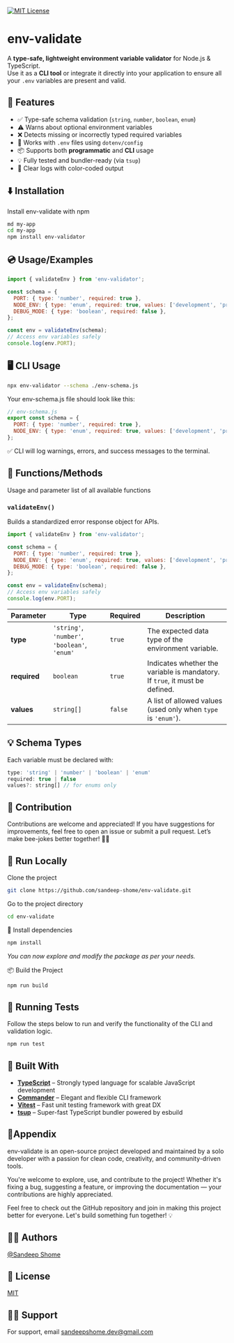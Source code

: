 [![MIT License](https://img.shields.io/badge/License-MIT-green.svg)](https://choosealicense.com/licenses/mit/)

# env-validate

A **type-safe, lightweight environment variable validator** for Node.js & TypeScript.  
Use it as a **CLI tool** or integrate it directly into your application to ensure all your `.env` variables are present and valid.

## 🚀 Features

- ✅ Type-safe schema validation (`string`, `number`, `boolean`, `enum`)
- ⚠️ Warns about optional environment variables
- ❌ Detects missing or incorrectly typed required variables
- 🧪 Works with `.env` files using `dotenv/config`
- 📦 Supports both **programmatic** and **CLI** usage
- 💡 Fully tested and bundler-ready (via `tsup`)
- 🧼 Clear logs with color-coded output

## ⬇️ Installation

Install env-validate with npm

```bash
md my-app
cd my-app
npm install env-validator
```

## 💿 Usage/Examples

```javascript
import { validateEnv } from 'env-validator';

const schema = {
  PORT: { type: 'number', required: true },
  NODE_ENV: { type: 'enum', required: true, values: ['development', 'production'] },
  DEBUG_MODE: { type: 'boolean', required: false },
};

const env = validateEnv(schema);
// Access env variables safely
console.log(env.PORT);
```

## 🖥️ CLI Usage

```bash
npx env-validator --schema ./env-schema.js
```

Your env-schema.js file should look like this:

```javascript
// env-schema.js
export const schema = {
  PORT: { type: 'number', required: true },
  NODE_ENV: { type: 'enum', required: true, values: ['development', 'production'] },
};
```

✅ CLI will log warnings, errors, and success messages to the terminal.

## 🧰 Functions/Methods

Usage and parameter list of all available functions

### `validateEnv()`

Builds a standardized error response object for APIs.

```javascript
import { validateEnv } from 'env-validator';

const schema = {
  PORT: { type: 'number', required: true },
  NODE_ENV: { type: 'enum', required: true, values: ['development', 'production'] },
  DEBUG_MODE: { type: 'boolean', required: false },
};

const env = validateEnv(schema);
// Access env variables safely
console.log(env.PORT);
```

| Parameter    | Type                                          | Required | Description                                                                 |
| ------------ | --------------------------------------------- | -------- | --------------------------------------------------------------------------- |
| **type**     | `'string'`, `'number'`, `'boolean'`, `'enum'` | `true`   | The expected data type of the environment variable.                         |
| **required** | `boolean`                                     | `true`   | Indicates whether the variable is mandatory. If `true`, it must be defined. |
| **values**   | `string[]`                                    | `false`  | A list of allowed values (used only when `type` is `'enum'`).               |

## 💡 Schema Types

Each variable must be declared with:

```javascript
type: 'string' | 'number' | 'boolean' | 'enum'
required: true | false
values?: string[] // for enums only
```

## 🤝 Contribution

Contributions are welcome and appreciated!
If you have suggestions for improvements, feel free to open an issue or submit a pull request.
Let’s make bee-jokes better together! 🐝✨

## 🚀 Run Locally

Clone the project

```bash
git clone https://github.com/sandeep-shome/env-validate.git
```

Go to the project directory

```bash
cd env-validate
```

🔧 Install dependencies

```bash
npm install
```

_You can now explore and modify the package as per your needs._

📦 Build the Project

```bash
npm run build
```

## 🧪 Running Tests

Follow the steps below to run and verify the functionality of the CLI and validation logic.

```bash
npm run test
```

## 🔧 Built With

- [**TypeScript**](https://www.typescriptlang.org/) – Strongly typed language for scalable JavaScript development
- [**Commander**](https://www.npmjs.com/package/commander) – Elegant and flexible CLI framework
- [**Vitest**](https://vitest.dev/) – Fast unit testing framework with great DX
- [**tsup**](https://tsup.egoist.dev/) – Super-fast TypeScript bundler powered by esbuild

## 📎Appendix

env-validate is an open-source project developed and maintained by a solo developer with a passion for clean code, creativity, and community-driven tools.

You're welcome to explore, use, and contribute to the project! Whether it's fixing a bug, suggesting a feature, or improving the documentation — your contributions are highly appreciated.

Feel free to check out the GitHub repository and join in making this project better for everyone. Let's build something fun together! 💡

## 👨‍💻 Authors

[@Sandeep Shome](https://github.com/sandeep-shome)

## 📄 License

[MIT](https://choosealicense.com/licenses/mit/)

## 🙋‍♂️ Support

For support, email sandeepshome.dev@gmail.com
